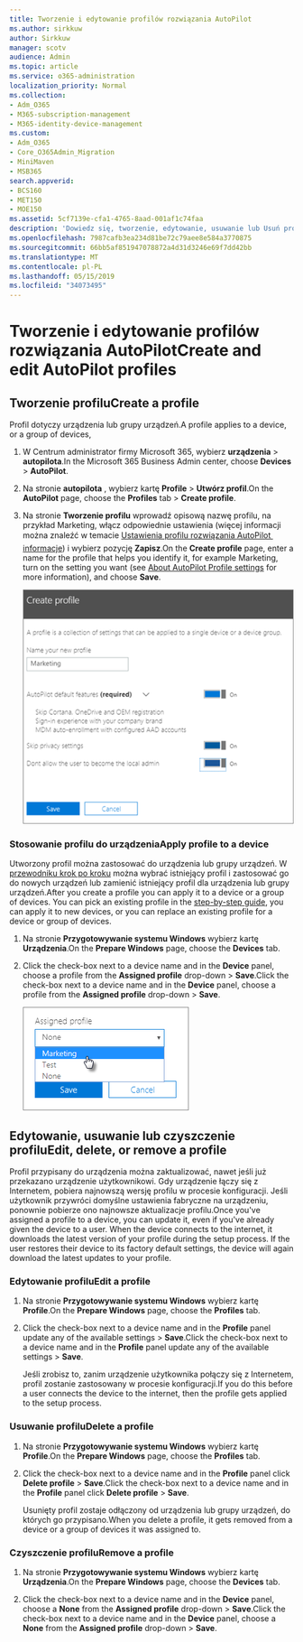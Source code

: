 ```yaml
---
title: Tworzenie i edytowanie profilów rozwiązania AutoPilot
ms.author: sirkkuw
author: Sirkkuw
manager: scotv
audience: Admin
ms.topic: article
ms.service: o365-administration
localization_priority: Normal
ms.collection:
- Adm_O365
- M365-subscription-management
- M365-identity-device-management
ms.custom:
- Adm_O365
- Core_O365Admin_Migration
- MiniMaven
- MSB365
search.appverid:
- BCS160
- MET150
- MOE150
ms.assetid: 5cf7139e-cfa1-4765-8aad-001af1c74faa
description: 'Dowiedz się, tworzenie, edytowanie, usuwanie lub Usuń profile autopilota. '
ms.openlocfilehash: 7987cafb3ea234d81be72c79aee8e584a3770875
ms.sourcegitcommit: 66bb5af851947078872a4d31d3246e69f7dd42bb
ms.translationtype: MT
ms.contentlocale: pl-PL
ms.lasthandoff: 05/15/2019
ms.locfileid: "34073495"
---
```

# <a name="create-and-edit-autopilot-profiles"></a><span data-ttu-id="31f31-103">Tworzenie i edytowanie profilów rozwiązania AutoPilot</span><span class="sxs-lookup"><span data-stu-id="31f31-103">Create and edit AutoPilot profiles</span></span>

## <a name="create-a-profile"></a><span data-ttu-id="31f31-104">Tworzenie profilu</span><span class="sxs-lookup"><span data-stu-id="31f31-104">Create a profile</span></span>

<span data-ttu-id="31f31-105">Profil dotyczy urządzenia lub grupy urządzeń.</span><span class="sxs-lookup"><span data-stu-id="31f31-105">A profile applies to a device, or a group of devices,</span></span>
  
1. <span data-ttu-id="31f31-106">W Centrum administrator firmy Microsoft 365, wybierz **urządzenia** \> **autopilota**.</span><span class="sxs-lookup"><span data-stu-id="31f31-106">In the Microsoft 365 Business Admin center, choose **Devices** \> **AutoPilot**.</span></span>
  
2. <span data-ttu-id="31f31-107">Na stronie **autopilota** , wybierz kartę **Profile** \> **Utwórz profil**.</span><span class="sxs-lookup"><span data-stu-id="31f31-107">On the **AutoPilot** page, choose the **Profiles** tab \> **Create profile**.</span></span>
    
3. <span data-ttu-id="31f31-108">Na stronie **Tworzenie profilu** wprowadź opisową nazwę profilu, na przykład Marketing, włącz odpowiednie ustawienia (więcej informacji można znaleźć w temacie [Ustawienia profilu rozwiązania AutoPilot  informacje](autopilot-profile-settings.md)) i wybierz pozycję **Zapisz**.</span><span class="sxs-lookup"><span data-stu-id="31f31-108">On the **Create profile** page, enter a name for the profile that helps you identify it, for example Marketing, turn on the setting you want (see [About AutoPilot Profile settings](autopilot-profile-settings.md) for more information), and choose **Save**.</span></span>
    
    ![Enter name and turn on settings in the Create profile panel.](media/63b5a00d-6a5d-48d0-9557-e7531e80702a.png)
  
### <a name="apply-profile-to-a-device"></a><span data-ttu-id="31f31-110">Stosowanie profilu do urządzenia</span><span class="sxs-lookup"><span data-stu-id="31f31-110">Apply profile to a device</span></span>

<span data-ttu-id="31f31-p101">Utworzony profil można zastosować do urządzenia lub grupy urządzeń. W [przewodniku krok po kroku](add-autopilot-devices-and-profile.md) można wybrać istniejący profil i zastosować go do nowych urządzeń lub zamienić istniejący profil dla urządzenia lub grupy urządzeń.</span><span class="sxs-lookup"><span data-stu-id="31f31-p101">After you create a profile you can apply it to a device or a group of devices. You can pick an existing profile in the [step-by-step guide](add-autopilot-devices-and-profile.md), you can apply it to new devices, or you can replace an existing profile for a device or group of devices.</span></span> 
  
1. <span data-ttu-id="31f31-113">Na stronie **Przygotowywanie systemu Windows** wybierz kartę **Urządzenia**.</span><span class="sxs-lookup"><span data-stu-id="31f31-113">On the **Prepare Windows** page, choose the **Devices** tab.</span></span> 
    
2. <span data-ttu-id="31f31-114">Click the check-box next to a device name and in the **Device** panel, choose a profile from the **Assigned profile** drop-down \> **Save**.</span><span class="sxs-lookup"><span data-stu-id="31f31-114">Click the check-box next to a device name and in the **Device** panel, choose a profile from the **Assigned profile** drop-down \> **Save**.</span></span>
    
    ![In the Device panel, select an Assigned profile to apply it.](media/ed0ce33f-9241-4403-a5de-2dddffdc6fb9.png)
  
## <a name="edit-delete-or-remove-a-profile"></a><span data-ttu-id="31f31-116">Edytowanie, usuwanie lub czyszczenie profilu</span><span class="sxs-lookup"><span data-stu-id="31f31-116">Edit, delete, or remove a profile</span></span>

<span data-ttu-id="31f31-p102">Profil przypisany do urządzenia można zaktualizować, nawet jeśli już przekazano urządzenie użytkownikowi. Gdy urządzenie łączy się z Internetem, pobiera najnowszą wersję profilu w procesie konfiguracji. Jeśli użytkownik przywróci domyślne ustawienia fabryczne na urządzeniu, ponownie pobierze ono najnowsze aktualizacje profilu.</span><span class="sxs-lookup"><span data-stu-id="31f31-p102">Once you've assigned a profile to a device, you can update it, even if you've already given the device to a user. When the device connects to the internet, it downloads the latest version of your profile during the setup process. If the user restores their device to its factory default settings, the device will again download the latest updates to your profile.</span></span> 
  
### <a name="edit-a-profile"></a><span data-ttu-id="31f31-120">Edytowanie profilu</span><span class="sxs-lookup"><span data-stu-id="31f31-120">Edit a profile</span></span>

1. <span data-ttu-id="31f31-121">Na stronie **Przygotowywanie systemu Windows** wybierz kartę **Profile**.</span><span class="sxs-lookup"><span data-stu-id="31f31-121">On the **Prepare Windows** page, choose the **Profiles** tab.</span></span> 
    
2. <span data-ttu-id="31f31-122">Click the check-box next to a device name and in the **Profile** panel update any of the available settings \> **Save**.</span><span class="sxs-lookup"><span data-stu-id="31f31-122">Click the check-box next to a device name and in the **Profile** panel update any of the available settings \> **Save**.</span></span>
    
    <span data-ttu-id="31f31-123">Jeśli zrobisz to, zanim urządzenie użytkownika połączy się z Internetem, profil zostanie zastosowany w procesie konfiguracji.</span><span class="sxs-lookup"><span data-stu-id="31f31-123">If you do this before a user connects the device to the internet, then the profile gets applied to the setup process.</span></span>
    
### <a name="delete-a-profile"></a><span data-ttu-id="31f31-124">Usuwanie profilu</span><span class="sxs-lookup"><span data-stu-id="31f31-124">Delete a profile</span></span>

1. <span data-ttu-id="31f31-125">Na stronie **Przygotowywanie systemu Windows** wybierz kartę **Profile**.</span><span class="sxs-lookup"><span data-stu-id="31f31-125">On the **Prepare Windows** page, choose the **Profiles** tab.</span></span> 
    
2. <span data-ttu-id="31f31-126">Click the check-box next to a device name and in the **Profile** panel click **Delete profile** \> **Save**.</span><span class="sxs-lookup"><span data-stu-id="31f31-126">Click the check-box next to a device name and in the **Profile** panel click **Delete profile** \> **Save**.</span></span>
    
    <span data-ttu-id="31f31-127">Usunięty profil zostaje odłączony od urządzenia lub grupy urządzeń, do których go przypisano.</span><span class="sxs-lookup"><span data-stu-id="31f31-127">When you delete a profile, it gets removed from a device or a group of devices it was assigned to.</span></span>
    
### <a name="remove-a-profile"></a><span data-ttu-id="31f31-128">Czyszczenie profilu</span><span class="sxs-lookup"><span data-stu-id="31f31-128">Remove a profile</span></span>

1. <span data-ttu-id="31f31-129">Na stronie **Przygotowywanie systemu Windows** wybierz kartę **Urządzenia**.</span><span class="sxs-lookup"><span data-stu-id="31f31-129">On the **Prepare Windows** page, choose the **Devices** tab.</span></span> 
    
2. <span data-ttu-id="31f31-130">Click the check-box next to a device name and in the **Device** panel, choose a **None** from the **Assigned profile** drop-down \> **Save**.</span><span class="sxs-lookup"><span data-stu-id="31f31-130">Click the check-box next to a device name and in the **Device** panel, choose a **None** from the **Assigned profile** drop-down \> **Save**.</span></span>
    
